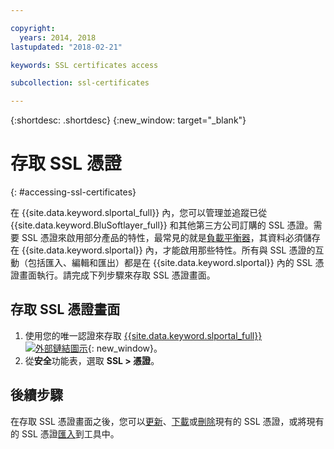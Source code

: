 ```yaml
---

copyright:
  years: 2014, 2018
lastupdated: "2018-02-21"

keywords: SSL certificates access

subcollection: ssl-certificates

---
```


{:shortdesc: .shortdesc}
{:new_window: target="_blank"}

# 存取 SSL 憑證
{: #accessing-ssl-certificates}

在 {{site.data.keyword.slportal_full}} 內，您可以管理並追蹤已從 {{site.data.keyword.BluSoftlayer_full}} 和其他第三方公司訂購的 SSL 憑證。需要 SSL 憑證來啟用部分產品的特性，最常見的就是[負載平衡器](/docs/infrastructure/local-load-balancer?topic=local-load-balancer-getting-started-with-local-load-balancer)，其資料必須儲存在 {{site.data.keyword.slportal}} 內，才能啟用那些特性。所有與 SSL 憑證的互動（包括匯入、編輯和匯出）都是在 {{site.data.keyword.slportal}} 內的 SSL 憑證畫面執行。請完成下列步驟來存取 SSL 憑證畫面。

## 存取 SSL 憑證畫面

1. 使用您的唯一認證來存取 [{{site.data.keyword.slportal_full}} ![外部鏈結圖示](../../icons/launch-glyph.svg "外部鏈結圖示")](https://control.softlayer.com/){: new_window}。
2. 從**安全**功能表，選取 **SSL > 憑證**。

## 後續步驟

在存取 SSL 憑證畫面之後，您可以[更新](/docs/infrastructure/ssl-certificates?topic=ssl-certificates-viewing-and-updating-ssl-certificates)、[下載](/docs/infrastructure/ssl-certificates?topic=ssl-certificates-downloading-ssl-certificate-details)或[刪除](/docs/infrastructure/ssl-certificates?topic=ssl-certificates-deleting-ssl-certificates)現有的 SSL 憑證，或將現有的 SSL 憑證[匯入](/docs/infrastructure/ssl-certificates?topic=ssl-certificates-importing-ssl-certificates)到工具中。
